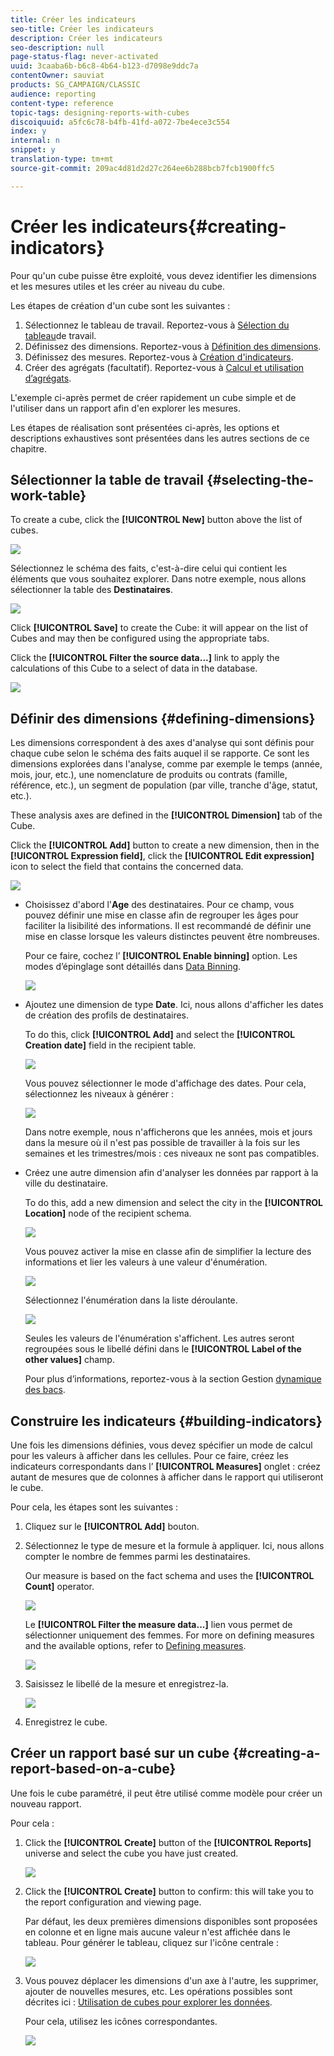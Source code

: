 ```yaml
---
title: Créer les indicateurs
seo-title: Créer les indicateurs
description: Créer les indicateurs
seo-description: null
page-status-flag: never-activated
uuid: 3caaba6b-b6c8-4b64-b123-d7098e9ddc7a
contentOwner: sauviat
products: SG_CAMPAIGN/CLASSIC
audience: reporting
content-type: reference
topic-tags: designing-reports-with-cubes
discoiquuid: a5fc6c78-b4fb-41fd-a072-7be4ece3c554
index: y
internal: n
snippet: y
translation-type: tm+mt
source-git-commit: 209ac4d81d2d27c264ee6b288bcb7fcb1900ffc5

---
```



# Créer les indicateurs{#creating-indicators}

Pour qu&#39;un cube puisse être exploité, vous devez identifier les dimensions et les mesures utiles et les créer au niveau du cube.

Les étapes de création d&#39;un cube sont les suivantes :

1. Sélectionnez le tableau de travail. Reportez-vous à [Sélection du tableau](#selecting-the-work-table)de travail.
1. Définissez des dimensions. Reportez-vous à [Définition des dimensions](#defining-dimensions).
1. Définissez des mesures. Reportez-vous à [Création d&#39;indicateurs](#building-indicators).
1. Créer des agrégats (facultatif). Reportez-vous à [Calcul et utilisation d’agrégats](../../reporting/using/concepts-and-methodology.md#calculating-and-using-aggregates).

L&#39;exemple ci-après permet de créer rapidement un cube simple et de l&#39;utiliser dans un rapport afin d&#39;en explorer les mesures.

Les étapes de réalisation sont présentées ci-après, les options et descriptions exhaustives sont présentées dans les autres sections de ce chapitre.

## Sélectionner la table de travail {#selecting-the-work-table}

To create a cube, click the **[!UICONTROL New]** button above the list of cubes.

![](assets/s_advuser_cube_create.png)

Sélectionnez le schéma des faits, c&#39;est-à-dire celui qui contient les éléments que vous souhaitez explorer. Dans notre exemple, nous allons sélectionner la table des **Destinataires**.

![](assets/s_advuser_cube_wz_02.png)

Click **[!UICONTROL Save]** to create the Cube: it will appear on the list of Cubes and may then be configured using the appropriate tabs.

Click the **[!UICONTROL Filter the source data...]** link to apply the calculations of this Cube to a select of data in the database.

![](assets/s_advuser_cube_wz_03.png)

## Définir des dimensions {#defining-dimensions}

Les dimensions correspondent à des axes d&#39;analyse qui sont définis pour chaque cube selon le schéma des faits auquel il se rapporte. Ce sont les dimensions explorées dans l&#39;analyse, comme par exemple le temps (année, mois, jour, etc.), une nomenclature de produits ou contrats (famille, référence, etc.), un segment de population (par ville, tranche d&#39;âge, statut, etc.).

These analysis axes are defined in the **[!UICONTROL Dimension]** tab of the Cube.

Click the **[!UICONTROL Add]** button to create a new dimension, then in the **[!UICONTROL Expression field]**, click the **[!UICONTROL Edit expression]** icon to select the field that contains the concerned data.

![](assets/s_advuser_cube_wz_04.png)

* Choisissez d&#39;abord l&#39;**Age** des destinataires. Pour ce champ, vous pouvez définir une mise en classe afin de regrouper les âges pour faciliter la lisibilité des informations. Il est recommandé de définir une mise en classe lorsque les valeurs distinctes peuvent être nombreuses.

   Pour ce faire, cochez l’ **[!UICONTROL Enable binning]** option. Les modes d’épinglage sont détaillés dans [Data Binning](../../reporting/using/concepts-and-methodology.md#data-binning).

   ![](assets/s_advuser_cube_wz_05.png)

* Ajoutez une dimension de type **Date**. Ici, nous allons d&#39;afficher les dates de création des profils de destinataires.

   To do this, click **[!UICONTROL Add]** and select the **[!UICONTROL Creation date]** field in the recipient table.

   ![](assets/s_advuser_cube_wz_06.png)

   Vous pouvez sélectionner le mode d&#39;affichage des dates. Pour cela, sélectionnez les niveaux à générer :

   ![](assets/s_advuser_cube_wz_07.png)

   Dans notre exemple, nous n&#39;afficherons que les années, mois et jours dans la mesure où il n&#39;est pas possible de travailler à la fois sur les semaines et les trimestres/mois : ces niveaux ne sont pas compatibles.

* Créez une autre dimension afin d&#39;analyser les données par rapport à la ville du destinataire.

   To do this, add a new dimension and select the city in the **[!UICONTROL Location]** node of the recipient schema.

   ![](assets/s_advuser_cube_wz_08.png)

   Vous pouvez activer la mise en classe afin de simplifier la lecture des informations et lier les valeurs à une valeur d&#39;énumération.

   ![](assets/s_advuser_cube_wz_09.png)

   Sélectionnez l&#39;énumération dans la liste déroulante.

   ![](assets/s_advuser_cube_wz_10.png)

   Seules les valeurs de l&#39;énumération s&#39;affichent. Les autres seront regroupées sous le libellé défini dans le **[!UICONTROL Label of the other values]** champ.

   Pour plus d’informations, reportez-vous à la section Gestion [dynamique des bacs](../../reporting/using/concepts-and-methodology.md#dynamically-managing-bins).

## Construire les indicateurs {#building-indicators}

Une fois les dimensions définies, vous devez spécifier un mode de calcul pour les valeurs à afficher dans les cellules. Pour ce faire, créez les indicateurs correspondants dans l’ **[!UICONTROL Measures]** onglet : créez autant de mesures que de colonnes à afficher dans le rapport qui utiliseront le cube.

Pour cela, les étapes sont les suivantes :

1. Cliquez sur le **[!UICONTROL Add]** bouton.
1. Sélectionnez le type de mesure et la formule à appliquer. Ici, nous allons compter le nombre de femmes parmi les destinataires.

   Our measure is based on the fact schema and uses the **[!UICONTROL Count]** operator.

   ![](assets/s_advuser_cube_wz_11.png)

   Le **[!UICONTROL Filter the measure data...]** lien vous permet de sélectionner uniquement des femmes. For more on defining measures and the available options, refer to [Defining measures](../../reporting/using/concepts-and-methodology.md#defining-measures).

   ![](assets/s_advuser_cube_wz_12.png)

1. Saisissez le libellé de la mesure et enregistrez-la.

   ![](assets/s_advuser_cube_wz_13.png)

1. Enregistrez le cube.

## Créer un rapport basé sur un cube {#creating-a-report-based-on-a-cube}

Une fois le cube paramétré, il peut être utilisé comme modèle pour créer un nouveau rapport.

Pour cela :

1. Click the **[!UICONTROL Create]** button of the **[!UICONTROL Reports]** universe and select the cube you have just created.

   ![](assets/s_advuser_cube_wz_14.png)

1. Click the **[!UICONTROL Create]** button to confirm: this will take you to the report configuration and viewing page.

   Par défaut, les deux premières dimensions disponibles sont proposées en colonne et en ligne mais aucune valeur n&#39;est affichée dans le tableau. Pour générer le tableau, cliquez sur l&#39;icône centrale :

   ![](assets/s_advuser_cube_wz_15.png)

1. Vous pouvez déplacer les dimensions d&#39;un axe à l&#39;autre, les supprimer, ajouter de nouvelles mesures, etc. Les opérations possibles sont décrites ici : [Utilisation de cubes pour explorer les données](../../reporting/using/using-cubes-to-explore-data.md).

   Pour cela, utilisez les icônes correspondantes.

   ![](assets/s_advuser_cube_wz_16.png)


